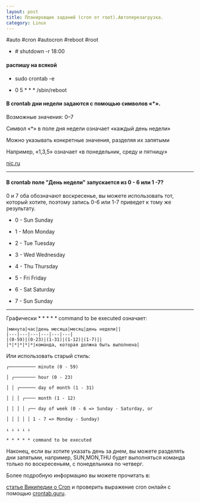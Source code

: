 ```yaml
---
layout: post
title: Планировщик заданий (cron от root).Автоперезагрузка.
category: Linux
---
```


#auto #cron #autocron #reboot #root

- \# shutdown -r 18:00

#### распишу на всякой

- sudo crontab -e

- 0 5 * * * /sbin/reboot
  

#### В crontab дни недели задаются с помощью символов «*».

Возможные значения: 0–7

Символ «*» в поле дня недели означает «каждый день недели»

Можно указывать конкретные значения, разделяя их запятыми

Например, «1,3,5» означает «в понедельник, среду и пятницу»

[nic.ru](https://www.nic.ru/help/gid-po-nastrojke-cron-zadaniya-na-vydelennom-servere_11621.html)

---

#### В crontab поле "День недели" запускается из 0 - 6 или 1 -7?

0 и 7 оба обозначают воскресенье, вы можете использовать тот, который хотите, поэтому запись 0-6 или 1-7 приведет к тому же результату.

- 0 - Sun Sunday

- 1 - Mon Monday

- 2 - Tue Tuesday

- 3 - Wed Wednesday

- 4 - Thu Thursday

- 5 - Fri Friday

- 6 - Sat Saturday

- 7 - Sun Sunday

---

Графически * * * * * command to be executed означает:
```
|минута|час|день месяца|месяц|день недели||
|---|---|---|---|---|---|
|(0-59)|(0-23)|(1-31)|(1-12)|(1-7)||
|*|*|*|*|*|команда, которая должна быть выполнена|
```
Или использовать старый стиль:

  
```
┌────────── minute (0 - 59)

│ ┌──────── hour (0 - 23)

│ │ ┌────── day of month (1 - 31)

│ │ │ ┌──── month (1 - 12)

│ │ │ │ ┌── day of week (0 - 6 => Sunday - Saturday, or

│ │ │ │ │ 1 - 7 => Monday - Sunday)

↓ ↓ ↓ ↓ ↓

* * * * * command to be executed
```
  

Наконец, если вы хотите указать день за днем, вы можете разделять дни запятыми, например, SUN,MON,THU будет выполняться команда только по воскресеньям, с понедельника по четверг.

Более подробную информацию вы можете прочитать в:

[статье Википедии о Cron](https://translated.turbopages.org/proxy_u/en-ru.ru.ea56643f-66b1e25b-12383f80-74722d776562/https/en.wikipedia.org/wiki/Cron) и проверить выражение cron онлайн с помощью [crontab.guru](https://translated.turbopages.org/proxy_u/en-ru.ru.ea56643f-66b1e25b-12383f80-74722d776562/https/crontab.guru/).
